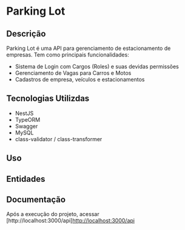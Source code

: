 # Parking Lot
## Descrição
Parking Lot é uma API para gerenciamento de estacionamento de empresas. Tem como principais funcionalidades:
- Sistema de Login com Cargos (Roles) e suas devidas permissões
- Gerenciamento de Vagas para Carros e Motos
- Cadastros de empresa, veículos e estacionamentos

## Tecnologias Utilizdas
- NestJS
- TypeORM
- Swagger
- MySQL
- class-validator / class-transformer

## Uso

## Entidades

## Documentação
Após a execução do projeto, acessar [http://localhost:3000/api]<http://localhost:3000/api>

##
